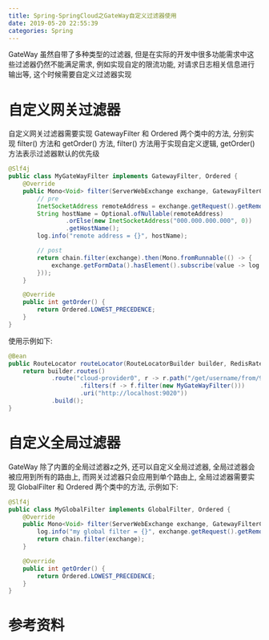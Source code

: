 ```yaml
---
title: Spring-SpringCloud之GateWay自定义过滤器使用
date: 2019-05-20 22:55:39
categories: Spring
---
```


GateWay 虽然自带了多种类型的过滤器, 但是在实际的开发中很多功能需求中这些过滤器仍然不能满足需求, 例如实现自定的限流功能, 对请求日志相关信息进行输出等, 这个时候需要自定义过滤器实现

# 自定义网关过滤器

自定义网关过滤器需要实现 GatewayFilter 和 Ordered 两个类中的方法, 分别实现  filter() 方法和 getOrder() 方法, filter() 方法用于实现自定义逻辑, getOrder() 方法表示过滤器默认的优先级

```java
@Slf4j
public class MyGateWayFilter implements GatewayFilter, Ordered {
    @Override
    public Mono<Void> filter(ServerWebExchange exchange, GatewayFilterChain chain) {
        // pre
        InetSocketAddress remoteAddress = exchange.getRequest().getRemoteAddress();
        String hostName = Optional.ofNullable(remoteAddress)
                .orElse(new InetSocketAddress("000.000.000.000", 0))
                .getHostName();
        log.info("remote address = {}", hostName);

        // post
        return chain.filter(exchange).then(Mono.fromRunnable(() -> {
            exchange.getFormData().hasElement().subscribe(value -> log.info("has element = {}", value));
        }));
    }

    @Override
    public int getOrder() {
        return Ordered.LOWEST_PRECEDENCE;
    }
}
```

<!-- more -->

使用示例如下:

```java
@Bean
public RouteLocator routeLocator(RouteLocatorBuilder builder, RedisRateLimiter redisRateLimiter) {
    return builder.routes()
            .route("cloud-provider0", r -> r.path("/get/username/from/9020")
                    .filters(f -> f.filter(new MyGateWayFilter()))
                    .uri("http://localhost:9020"))
            .build();
}
```

# 自定义全局过滤器

GateWay 除了内置的全局过滤器z之外, 还可以自定义全局过滤器, 全局过滤器会被应用到所有的路由上, 而网关过滤器只会应用到单个路由上, 全局过滤器需要实现 GlobalFilter 和 Ordered 两个类中的方法, 示例如下:

```java
@Slf4j
public class MyGlobalFilter implements GlobalFilter, Ordered {
    @Override
    public Mono<Void> filter(ServerWebExchange exchange, GatewayFilterChain chain) {
        log.info("my global filter = {}", exchange.getRequest().getRemoteAddress().getHostName());
        return chain.filter(exchange);
    }

    @Override
    public int getOrder() {
        return Ordered.LOWEST_PRECEDENCE;
    }
}
```


# 参考资料


